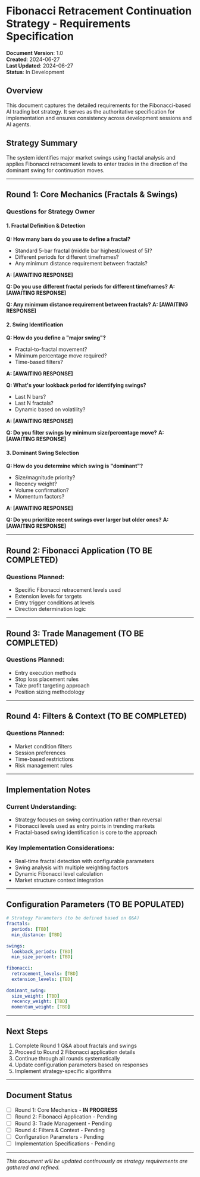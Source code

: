 # Fibonacci Retracement Continuation Strategy - Requirements Specification

**Document Version**: 1.0  
**Created**: 2024-06-27  
**Last Updated**: 2024-06-27  
**Status**: In Development

## Overview

This document captures the detailed requirements for the Fibonacci-based AI trading bot strategy. It serves as the authoritative specification for implementation and ensures consistency across development sessions and AI agents.

## Strategy Summary

The system identifies major market swings using fractal analysis and applies Fibonacci retracement levels to enter trades in the direction of the dominant swing for continuation moves.

---

## Round 1: Core Mechanics (Fractals & Swings)

### Questions for Strategy Owner

#### 1. Fractal Definition & Detection
**Q: How many bars do you use to define a fractal?**
- Standard 5-bar fractal (middle bar highest/lowest of 5)?
- Different periods for different timeframes?
- Any minimum distance requirement between fractals?

**A: [AWAITING RESPONSE]**

**Q: Do you use different fractal periods for different timeframes?**
**A: [AWAITING RESPONSE]**

**Q: Any minimum distance requirement between fractals?**
**A: [AWAITING RESPONSE]**

#### 2. Swing Identification
**Q: How do you define a "major swing"?**
- Fractal-to-fractal movement?
- Minimum percentage move required?
- Time-based filters?

**A: [AWAITING RESPONSE]**

**Q: What's your lookback period for identifying swings?**
- Last N bars?
- Last N fractals?
- Dynamic based on volatility?

**A: [AWAITING RESPONSE]**

**Q: Do you filter swings by minimum size/percentage move?**
**A: [AWAITING RESPONSE]**

#### 3. Dominant Swing Selection
**Q: How do you determine which swing is "dominant"?**
- Size/magnitude priority?
- Recency weight?
- Volume confirmation?
- Momentum factors?

**A: [AWAITING RESPONSE]**

**Q: Do you prioritize recent swings over larger but older ones?**
**A: [AWAITING RESPONSE]**

---

## Round 2: Fibonacci Application (TO BE COMPLETED)

### Questions Planned:
- Specific Fibonacci retracement levels used
- Extension levels for targets
- Entry trigger conditions at levels
- Direction determination logic

---

## Round 3: Trade Management (TO BE COMPLETED)

### Questions Planned:
- Entry execution methods
- Stop loss placement rules
- Take profit targeting approach
- Position sizing methodology

---

## Round 4: Filters & Context (TO BE COMPLETED)

### Questions Planned:
- Market condition filters
- Session preferences
- Time-based restrictions
- Risk management rules

---

## Implementation Notes

### Current Understanding:
- Strategy focuses on swing continuation rather than reversal
- Fibonacci levels used as entry points in trending markets
- Fractal-based swing identification is core to the approach

### Key Implementation Considerations:
- Real-time fractal detection with configurable parameters
- Swing analysis with multiple weighting factors
- Dynamic Fibonacci level calculation
- Market structure context integration

---

## Configuration Parameters (TO BE POPULATED)

```yaml
# Strategy Parameters (to be defined based on Q&A)
fractals:
  periods: [TBD]
  min_distance: [TBD]
  
swings:
  lookback_periods: [TBD]
  min_size_percent: [TBD]
  
fibonacci:
  retracement_levels: [TBD]
  extension_levels: [TBD]
  
dominant_swing:
  size_weight: [TBD]
  recency_weight: [TBD]
  momentum_weight: [TBD]
```

---

## Next Steps

1. Complete Round 1 Q&A about fractals and swings
2. Proceed to Round 2 Fibonacci application details
3. Continue through all rounds systematically
4. Update configuration parameters based on responses
5. Implement strategy-specific algorithms

---

## Document Status

- [ ] Round 1: Core Mechanics - **IN PROGRESS**
- [ ] Round 2: Fibonacci Application - Pending
- [ ] Round 3: Trade Management - Pending  
- [ ] Round 4: Filters & Context - Pending
- [ ] Configuration Parameters - Pending
- [ ] Implementation Specifications - Pending

---

*This document will be updated continuously as strategy requirements are gathered and refined.*